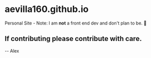 # aevilla160.github.io
Personal Site -
Note: I am **not** a front end dev and don't plan to be. 🙂

## If contributing please contribute with care. 

-- Alex 
